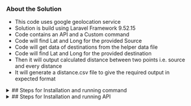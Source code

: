 
### About the Solution
- This code uses google geolocation service
- Solution is build using Laravel Framework 9.52.15
- Code contains an API and a Custom command 
- Code will find Lat and Long for the provided Source 
- Code will get data  of destinations from the helper data file
- Code will find Lat and Long for the provided destination
- Then it will output calculated distance  between two points i.e. source and every distance
- It will generate a distance.csv file to give the required output in expected format

<details>

<summary>
## Steps for Installation and running command
</summary>
### Git clone
git clone https://github.com/sinhakgaurav/eastern_distance_command.git

### install dependency
composer install


### command to run
'''
php .\artisan calculate:distances {source} 
example:
php .\artisan calculate:distances  "Adchieve HQ - Sint Janssingel 92, 5211 DA 's-Hertogenbosch, The Netherlands"
'''
### storage for the CSV created
CSV created will be located as /storage/distance.csv
</details>


<details>

<summary>
## Steps for Installation and running API
</summary>
### Git clone
git clone https://github.com/sinhakgaurav/eastern_distance_command.git

### install dependency
composer install


### command to run
php .\artisan serve {source} 

### Run the API
- Data to use (RAW data)
'''
{
    "source": "Adchieve HQ - Sint Janssingel 92, 5211 DA 's-Hertogenbosch, The Netherlands",
    "destinations": [
        "Eastern Enterprise B.V. - Deldenerstraat 70, 7551AH Hengelo, The Netherlands",
        "Eastern Enterprise - 46/1 Office no 1 Ground Floor , Dada House , Inside dada silk mills compound, Udhana Main Rd,near Chhaydo Hospital, Surat, 394210, India",
        "Adchieve Rotterdam - Weena 505, 3013 AL Rotterdam, The Netherlands",
        "Sherlock Holmes - 221B Baker St., London, United Kingdom",
        "The White House - 1600 Pennsylvania Avenue, Washington, D.C., USA",
        "The Empire State Building - 350 Fifth Avenue, New York City, NY 10118",
        "The Pope - Saint Martha House, 00120 Citta del Vaticano, Vatican City",
        "Neverland - 5225 Figueroa Mountain Road, Los Olivos, Calif. 93441, USA"
    ]
}
'''
- POST to below URL with the data using Postman or any other tool
''' http://127.0.0.1:8000/api/calculate-distances '''
### storage for the CSV created
CSV created will be located as /storage/distance.csv
</details>